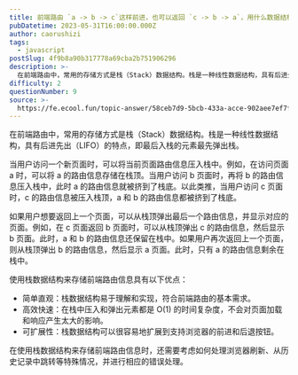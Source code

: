 ```yaml
---
title: 前端路由 `a -> b -> c`这样前进，也可以返回 `c -> b -> a`，用什么数据结构来存比较高效
pubDatetime: 2023-05-31T16:00:00.000Z
author: caorushizi
tags:
  - javascript
postSlug: 4f9b8a90b317778a69cba2b751906296
description: >-
  在前端路由中，常用的存储方式是栈（Stack）数据结构。栈是一种线性数据结构，具有后进先出（LIFO）的特点，即最后入栈的元素最先弹出栈。当用户访问一个新页面时，可以将当前页面路由信息压入栈中。例如，
difficulty: 2
questionNumber: 9
source: >-
  https://fe.ecool.fun/topic-answer/58ceb7d9-5bcb-433a-acce-902aee7ef7f4?orderBy=updateTime&order=desc&tagId=10
---
```


在前端路由中，常用的存储方式是栈（Stack）数据结构。栈是一种线性数据结构，具有后进先出（LIFO）的特点，即最后入栈的元素最先弹出栈。

当用户访问一个新页面时，可以将当前页面路由信息压入栈中。例如，在访问页面 a 时，可以将 a 的路由信息存储在栈顶。当用户访问 b 页面时，再将 b 的路由信息压入栈中，此时 a 的路由信息就被挤到了栈底。以此类推，当用户访问 c 页面时，c 的路由信息被压入栈顶，a 和 b 的路由信息都被挤到了栈底。

如果用户想要返回上一个页面，可以从栈顶弹出最后一个路由信息，并显示对应的页面。例如，在 c 页面返回 b 页面时，可以从栈顶弹出 c 的路由信息，然后显示 b 页面。此时，a 和 b 的路由信息还保留在栈中。如果用户再次返回上一个页面，则从栈顶弹出 b 的路由信息，然后显示 a 页面。此时，只有 a 的路由信息剩余在栈中。

使用栈数据结构来存储前端路由信息具有以下优点：

- 简单直观：栈数据结构易于理解和实现，符合前端路由的基本需求。
- 高效快速：在栈中压入和弹出元素都是 O(1) 的时间复杂度，不会对页面加载和响应产生太大的影响。
- 可扩展性：栈数据结构可以很容易地扩展到支持浏览器的前进和后退按钮。

在使用栈数据结构来存储前端路由信息时，还需要考虑如何处理浏览器刷新、从历史记录中跳转等特殊情况，并进行相应的错误处理。
